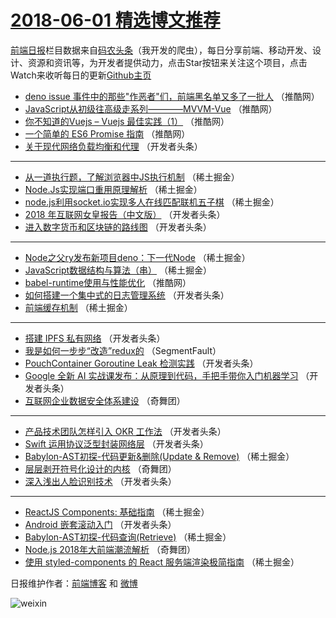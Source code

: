 # [2018-06-01 精选博文推荐](https://toutiao.qdkfweb.cn/date/2018/06/01)

[前端日报](https://qdkfweb.cn/c/news)栏目数据来自[码农头条](https://toutiao.qdkfweb.cn/)（我开发的爬虫），每日分享前端、移动开发、设计、资源和资讯等，为开发者提供动力，点击Star按钮来关注这个项目，点击Watch来收听每日的更新[Github主页](https://github.com/kujian/frontendDaily)
* [deno issue 事件中的那些&quot;作恶者&quot;们，前端黑名单又多了一批人](https://toutiao.qdkfweb.cn/76266.html) （推酷网）
* [JavaScript从初级往高级走系列————MVVM-Vue](https://toutiao.qdkfweb.cn/76271.html) （推酷网）
* [你不知道的Vuejs &#8211; Vuejs 最佳实践（1）](https://toutiao.qdkfweb.cn/76270.html) （推酷网）
* [一个简单的 ES6 Promise 指南](https://toutiao.qdkfweb.cn/76269.html) （推酷网）
* [关于现代网络负载均衡和代理](https://toutiao.qdkfweb.cn/76232.html) （开发者头条）

***
* [从一道执行题，了解浏览器中JS执行机制](https://toutiao.qdkfweb.cn/76211.html) （稀土掘金）
* [Node.Js实现端口重用原理解析](https://toutiao.qdkfweb.cn/76205.html) （稀土掘金）
* [node.js利用socket.io实现多人在线匹配联机五子棋](https://toutiao.qdkfweb.cn/76200.html) （稀土掘金）
* [2018 年互联网女皇报告（中文版）](https://toutiao.qdkfweb.cn/76230.html) （开发者头条）
* [进入数字货币和区块链的路线图](https://toutiao.qdkfweb.cn/76231.html) （开发者头条）

***
* [Node之父ry发布新项目deno：下一代Node](https://toutiao.qdkfweb.cn/76198.html) （稀土掘金）
* [JavaScript数据结构与算法（串）](https://toutiao.qdkfweb.cn/76210.html) （稀土掘金）
* [babel-runtime使用与性能优化](https://toutiao.qdkfweb.cn/76268.html) （推酷网）
* [如何搭建一个集中式的日志管理系统](https://toutiao.qdkfweb.cn/76224.html) （开发者头条）
* [前端缓存机制](https://toutiao.qdkfweb.cn/76204.html) （稀土掘金）

***
* [搭建 IPFS 私有网络](https://toutiao.qdkfweb.cn/76227.html) （开发者头条）
* [我是如何一步步“改造”redux的](https://toutiao.qdkfweb.cn/76195.html) （SegmentFault）
* [PouchContainer Goroutine Leak 检测实践](https://toutiao.qdkfweb.cn/76238.html) （开发者头条）
* [Google 全新 AI 实战课发布：从原理到代码，手把手带你入门机器学习](https://toutiao.qdkfweb.cn/76222.html) （开发者头条）
* [互联网企业数据安全体系建设](https://toutiao.qdkfweb.cn/76294.html) （奇舞团）

***
* [产品技术团队怎样引入 OKR 工作法](https://toutiao.qdkfweb.cn/76228.html) （开发者头条）
* [Swift 运用协议泛型封装网络层](https://toutiao.qdkfweb.cn/76239.html) （开发者头条）
* [Babylon-AST初探-代码更新&amp;删除(Update &amp; Remove)](https://toutiao.qdkfweb.cn/76207.html) （稀土掘金）
* [层层剥开符号化设计的内核](https://toutiao.qdkfweb.cn/76295.html) （奇舞团）
* [深入浅出人脸识别技术](https://toutiao.qdkfweb.cn/76229.html) （开发者头条）

***
* [ReactJS Components: 基础指南](https://toutiao.qdkfweb.cn/76197.html) （稀土掘金）
* [Android 嵌套滚动入门](https://toutiao.qdkfweb.cn/76240.html) （开发者头条）
* [Babylon-AST初探-代码查询(Retrieve)](https://toutiao.qdkfweb.cn/76208.html) （稀土掘金）
* [Node.js 2018年大前端潮流解析](https://toutiao.qdkfweb.cn/76296.html) （奇舞团）
* [使用 styled-components 的 React 服务端渲染极简指南](https://toutiao.qdkfweb.cn/76202.html) （稀土掘金）

日报维护作者：[前端博客](https://qdkfweb.cn/) 和 [微博](https://qdkfweb.cn/go/weibo)

![weixin](https://user-images.githubusercontent.com/3055447/38468989-651132ac-3b80-11e8-8e6b-15122322a9d7.png)